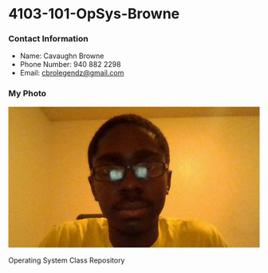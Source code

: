 # 4103-101-OpSys-Browne

### Contact Information
+ Name: Cavaughn Browne
+ Phone Number: 940 882 2298
+ Email: cbrolegendz@gmail.com

### My Photo
![Photo](https://github.com/LegendaryZReborn/4103-101-OpSys-Browne/blob/master/WIN_20141030_215036.JPG)

Operating System Class Repository
